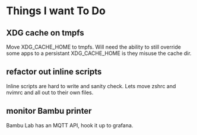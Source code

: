 # Things I want To Do

## XDG cache on tmpfs

Move XDG_CACHE_HOME to tmpfs. Will need the ability to still override some apps to a persistant XDG_CACHE_HOME is they misuse the cache dir.

## refactor out inline scripts

Inline scripts are hard to write and sanity check. Lets move zshrc and nvimrc and all out to their own files.

## monitor Bambu printer

Bambu Lab has an MQTT API, hook it up to grafana.
